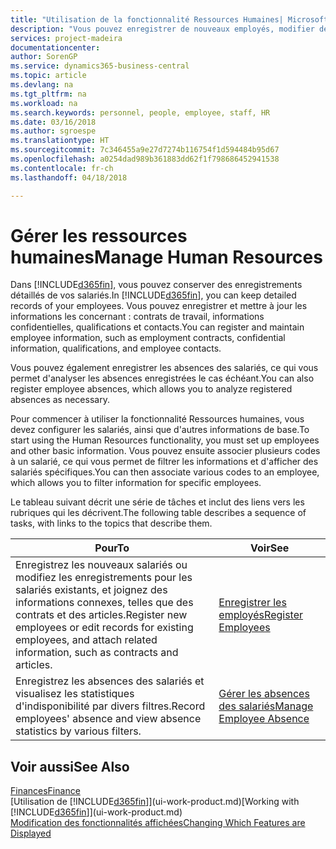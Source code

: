 ```yaml
---
title: "Utilisation de la fonctionnalité Ressources Humaines| Microsoft Docs"
description: "Vous pouvez enregistrer de nouveaux employés, modifier des informations sur le personnel existant, et enregistrer et analyser les absences."
services: project-madeira
documentationcenter: 
author: SorenGP
ms.service: dynamics365-business-central
ms.topic: article
ms.devlang: na
ms.tgt_pltfrm: na
ms.workload: na
ms.search.keywords: personnel, people, employee, staff, HR
ms.date: 03/16/2018
ms.author: sgroespe
ms.translationtype: HT
ms.sourcegitcommit: 7c346455a9e27d7274b116754f1d594484b95d67
ms.openlocfilehash: a0254dad989b361883dd62f1f798686452941538
ms.contentlocale: fr-ch
ms.lasthandoff: 04/18/2018

---
```

# <a name="manage-human-resources"></a><span data-ttu-id="98b39-103">Gérer les ressources humaines</span><span class="sxs-lookup"><span data-stu-id="98b39-103">Manage Human Resources</span></span>
<span data-ttu-id="98b39-104">Dans [!INCLUDE[d365fin](includes/d365fin_md.md)], vous pouvez conserver des enregistrements détaillés de vos salariés.</span><span class="sxs-lookup"><span data-stu-id="98b39-104">In [!INCLUDE[d365fin](includes/d365fin_md.md)], you can keep detailed records of your employees.</span></span> <span data-ttu-id="98b39-105">Vous pouvez enregistrer et mettre à jour les informations les concernant : contrats de travail, informations confidentielles, qualifications et contacts.</span><span class="sxs-lookup"><span data-stu-id="98b39-105">You can register and maintain employee information, such as employment contracts, confidential information, qualifications, and employee contacts.</span></span>

<span data-ttu-id="98b39-106">Vous pouvez également enregistrer les absences des salariés, ce qui vous permet d'analyser les absences enregistrées le cas échéant.</span><span class="sxs-lookup"><span data-stu-id="98b39-106">You can also register employee absences, which allows you to analyze registered absences as necessary.</span></span>

<span data-ttu-id="98b39-107">Pour commencer à utiliser la fonctionnalité Ressources humaines, vous devez configurer les salariés, ainsi que d'autres informations de base.</span><span class="sxs-lookup"><span data-stu-id="98b39-107">To start using the Human Resources functionality, you must set up employees and other basic information.</span></span> <span data-ttu-id="98b39-108">Vous pouvez ensuite associer plusieurs codes à un salarié, ce qui vous permet de filtrer les informations et d'afficher des salariés spécifiques.</span><span class="sxs-lookup"><span data-stu-id="98b39-108">You can then associate various codes to an employee, which allows you to filter information for specific employees.</span></span>

<span data-ttu-id="98b39-109">Le tableau suivant décrit une série de tâches et inclut des liens vers les rubriques qui les décrivent.</span><span class="sxs-lookup"><span data-stu-id="98b39-109">The following table describes a sequence of tasks, with links to the topics that describe them.</span></span>

| <span data-ttu-id="98b39-110">Pour</span><span class="sxs-lookup"><span data-stu-id="98b39-110">To</span></span> | <span data-ttu-id="98b39-111">Voir</span><span class="sxs-lookup"><span data-stu-id="98b39-111">See</span></span> |
| --- | --- |
| <span data-ttu-id="98b39-112">Enregistrez les nouveaux salariés ou modifiez les enregistrements pour les salariés existants, et joignez des informations connexes, telles que des contrats et des articles.</span><span class="sxs-lookup"><span data-stu-id="98b39-112">Register new employees or edit records for existing employees, and attach related information, such as contracts and articles.</span></span> |[<span data-ttu-id="98b39-113">Enregistrer les employés</span><span class="sxs-lookup"><span data-stu-id="98b39-113">Register Employees</span></span>](hr-how-register-employees.md) |
| <span data-ttu-id="98b39-114">Enregistrez les absences des salariés et visualisez les statistiques d'indisponibilité par divers filtres.</span><span class="sxs-lookup"><span data-stu-id="98b39-114">Record employees' absence and view absence statistics by various filters.</span></span> |[<span data-ttu-id="98b39-115">Gérer les absences des salariés</span><span class="sxs-lookup"><span data-stu-id="98b39-115">Manage Employee Absence</span></span>](hr-how-manage-absence.md) |

## <a name="see-also"></a><span data-ttu-id="98b39-116">Voir aussi</span><span class="sxs-lookup"><span data-stu-id="98b39-116">See Also</span></span>
[<span data-ttu-id="98b39-117">Finances</span><span class="sxs-lookup"><span data-stu-id="98b39-117">Finance</span></span>](finance.md)  
<span data-ttu-id="98b39-118">[Utilisation de [!INCLUDE[d365fin](includes/d365fin_md.md)]](ui-work-product.md)</span><span class="sxs-lookup"><span data-stu-id="98b39-118">[Working with [!INCLUDE[d365fin](includes/d365fin_md.md)]](ui-work-product.md)</span></span>  
[<span data-ttu-id="98b39-119">Modification des fonctionnalités affichées</span><span class="sxs-lookup"><span data-stu-id="98b39-119">Changing Which Features are Displayed</span></span>](ui-experiences.md)        

